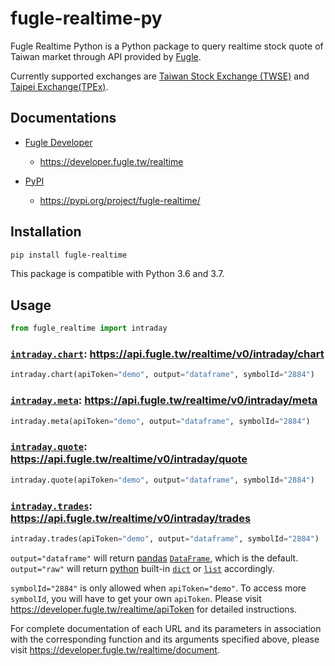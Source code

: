 # fugle-realtime-py

Fugle Realtime Python is a Python package to query realtime stock quote of Taiwan market through API provided by [Fugle](https://www.fugle.tw/).

Currently supported exchanges are [Taiwan Stock Exchange (TWSE)](http://www.twse.com.tw/) and [Taipei Exchange(TPEx)](https://www.tpex.org.tw/).

## Documentations

-  [Fugle Developer](https://developer.fugle.tw/)

    - https://developer.fugle.tw/realtime

-  [PyPI](https://pypi.org/)

    - https://pypi.org/project/fugle-realtime/

## Installation

```sh
pip install fugle-realtime
```

This package is compatible with Python 3.6 and 3.7.

## Usage

```py
from fugle_realtime import intraday
```

### [`intraday.chart`](https://developer.fugle.tw/realtime/document#/Intraday/get_intraday_chart): https://api.fugle.tw/realtime/v0/intraday/chart

```py
intraday.chart(apiToken="demo", output="dataframe", symbolId="2884")
```

### [`intraday.meta`](https://developer.fugle.tw/realtime/document#/Intraday/get_intraday_meta): https://api.fugle.tw/realtime/v0/intraday/meta

```py
intraday.meta(apiToken="demo", output="dataframe", symbolId="2884")
```

### [`intraday.quote`](https://developer.fugle.tw/realtime/document#/Intraday/get_intraday_quote): https://api.fugle.tw/realtime/v0/intraday/quote

```py
intraday.quote(apiToken="demo", output="dataframe", symbolId="2884")
```

### [`intraday.trades`](https://developer.fugle.tw/realtime/document#/Intraday/get_intraday_trades): https://api.fugle.tw/realtime/v0/intraday/trades

```py
intraday.trades(apiToken="demo", output="dataframe", symbolId="2884")
```

`output="dataframe"` will return [pandas](https://pandas.pydata.org/) [`DataFrame`](https://pandas.pydata.org/pandas-docs/stable/reference/frame.html), which is the default. `output="raw"` will return [python](https://www.python.org/) built-in [`dict`](https://docs.python.org/3/library/stdtypes.html#dict) or [`list`](https://docs.python.org/3/library/stdtypes.html#list) accordingly.

`symbolId="2884"` is only allowed when `apiToken="demo"`. To access more `symbolId`, you will have to get your own `apiToken`. Please visit https://developer.fugle.tw/realtime/apiToken for detailed instructions.

For complete documentation of each URL and its parameters in association with the corresponding function and its arguments specified above, please visit https://developer.fugle.tw/realtime/document.
